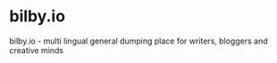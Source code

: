 bilby.io
========

bilby.io - multi lingual general dumping place for writers, bloggers and creative minds
